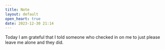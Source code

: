 ```yaml
---
title: Note
layout: default
open_heart: true
date: 2023-12-30 21:14
---
```


Today I am grateful that I told someone who checked in on me to just please leave me alone and they did.
